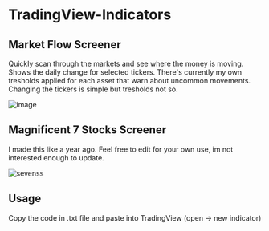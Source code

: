 # TradingView-Indicators
## Market Flow Screener
Quickly scan through the markets and see where the money is moving. Shows the daily change for selected tickers. There's currently my own tresholds applied for each asset that warn about uncommon movements. Changing the tickers is simple but tresholds not so.

![image](https://github.com/mirbyte/TradingView-Indicators/assets/83219244/3435149a-4b89-4089-a0c8-3ea606976527)

## Magnificent 7 Stocks Screener
I made this like a year ago. Feel free to edit for your own use, im not interested enough to update.

![sevenss](https://github.com/user-attachments/assets/eeac773a-8a9f-48ee-aaf9-274881f22f17)

## Usage
Copy the code in .txt file and paste into TradingView (open -> new indicator)

